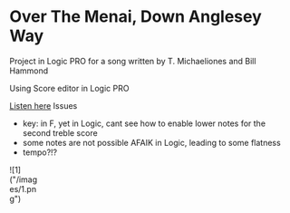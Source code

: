 # Over The Menai, Down Anglesey Way
Project in Logic PRO for a song written by 
T. Michaeliones and Bill Hammond


Using Score editor in Logic PRO

[Listen here](https://github.com/tristian2/OverTheMenaiDownAngleseyWay/blob/main/Over%20The%20Menai%2C%20Down%20Anglesey%20Way.mp3)
Issues
* key: in F, yet in Logic, cant see how to enable lower notes for the second treble score
* some notes are not possible AFAIK in Logic, leading to some flatness
* tempo?!?

<div style="width:50px; height:50px">
![1]("/images/1.png")
</div>
